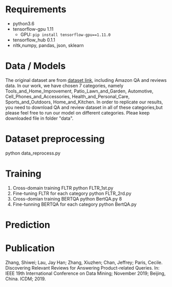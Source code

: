 # Requirements
- python3.6
- tensorflow-gpu 1.11
   - GPU: `pip install tensorflow-gpu==1.11.0`
- tensorflow_hub 0.1.1
- nltk,numpy, pandas, json, sklearn


# Data / Models
The original dataset are from [dataset link](http://cseweb.ucsd.edu/~jmcauley/datasets.html), including Amazon QA and reviews data.
In our work, we have chosen 7 categories, namely Tools_and_Home_Improvement, Patio_Lawn_and_Garden, Automotive, Cell_Phones_and_Accessories, Health_and_Personal_Care, Sports_and_Outdoors, Home_and_Kitchen.
In order to replicate our results, you need to download QA and review dataset in all of these categories,but please feel free to run our model on different categories.
Pleae keep downloaded file in folder "data".

# Dataset preprocessing
python data_reprocess.py  

# Training
1. Cross-domain training FLTR
   python FLTR_1st.py
2. Fine-tuning FLTR for each category
   python FLTR_2rd.py
3. Cross-domian training BERTQA
   python BertQA.py 8
4. Fine-tunning BERTQA for each category
   python BertQA.py
   
# Prediction
  
# Publication

Zhang, Shiwei; Lau, Jay Han; Zhang, Xiuzhen; Chan, Jeffrey; Paris, Cecile. Discovering Relevant Reviews for Answering Product-related Queries. In: IEEE 19th International Conference on Data Mining; November 2019;  Beijing, China. ICDM; 2019.
